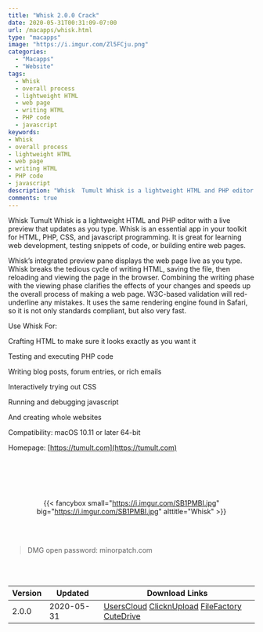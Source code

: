 ```yaml
---
title: "Whisk 2.0.0 Crack"
date: 2020-05-31T00:31:09-07:00
url: /macapps/whisk.html
type: "macapps"
image: "https://i.imgur.com/Zl5FCju.png"
categories:
  - "Macapps"
  - "Website"
tags:
  - Whisk
  - overall process
  - lightweight HTML
  - web page
  - writing HTML
  - PHP code
  - javascript
keywords:
- Whisk
- overall process
- lightweight HTML
- web page
- writing HTML
- PHP code
- javascript
description: "Whisk  Tumult Whisk is a lightweight HTML and PHP editor with a live preview that updates as you type. Whisk is an essential app in your toolkit for HTML, PHP, CSS, and javascript programming"
comments: true
---
```


Whisk  Tumult Whisk is a lightweight HTML and PHP editor with a live preview that updates as you type. Whisk is an essential app in your toolkit for HTML, PHP, CSS, and javascript programming. It is great for learning web development, testing snippets of code, or building entire web pages.

Whisk’s integrated preview pane displays the web page live as you type. Whisk breaks the tedious cycle of writing HTML, saving the file, then reloading and viewing the page in the browser. Combining the writing phase with the viewing phase clarifies the effects of your changes and speeds up the overall process of making a web page. W3C-based validation will red-underline any mistakes. It uses the same rendering engine found in Safari, so it is not only standards compliant, but also very fast.

Use Whisk For:

Crafting HTML to make sure it looks exactly as you want it

Testing and executing PHP code

Writing blog posts, forum entries, or rich emails

Interactively trying out CSS

Running and debugging javascript

And creating whole websites



Compatibility: macOS 10.11 or later 64-bit

Homepage: [https://tumult.com](https://tumult.com)

<br/>
<br/>
<script async src="https://pagead2.googlesyndication.com/pagead/js/adsbygoogle.js"></script>
<ins class="adsbygoogle"
     style="display:block; text-align:center;"
     data-ad-layout="in-article"
     data-ad-format="fluid"
     data-ad-client="ca-pub-8746275014476192"
     data-ad-slot="5144997159"></ins>
<script>
     (adsbygoogle = window.adsbygoogle || []).push({});
</script>
<br/>
<br/>


<center>

{{< fancybox small="https://i.imgur.com/SB1PMBI.jpg" big="https://i.imgur.com/SB1PMBI.jpg" alttitle="Whisk" >}}

</center>

<br/>
<br/>


> DMG open password: minorpatch.com

<br/>

<br/>
<div id="history_version" class="history_version">

| Version | Updated | Download Links |
| ---- | ---- | ---- |
| 2.0.0 | 2020-05-31 | [UsersCloud](https://ouo.io/TRsNpp)   [ClicknUpload](https://ouo.io/rXJ4hc)   [FileFactory](https://ouo.io/lJHDS1)   [CuteDrive](https://ouo.io/njOjB5) |

</div>
